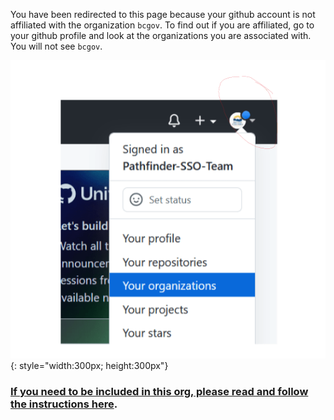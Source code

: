 You have been redirected to this page because your github account is not affiliated with the organization `bcgov`.
To find out if you are affiliated, go to your github profile and look at the organizations you are associated with. You will not see `bcgov`.

![Github Organization Help](./img/github-organization-help.png){: style="width:300px; height:300px"}


### [If you need to be included in this org, please read and follow the instructions here](https://docs.developer.gov.bc.ca/bc-government-organizations-in-github/#organizations-in-github).
